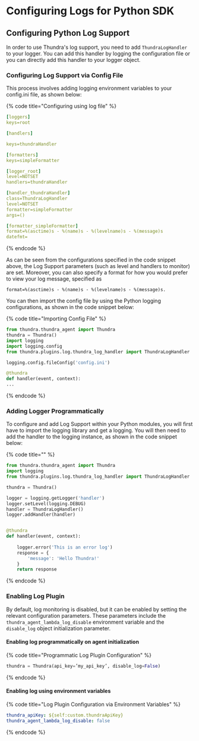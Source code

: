 # Configuring Logs for Python SDK

## Configuring Python Log Support

In order to use Thundra's log support, you need to add `ThundraLogHandler` to your logger. You can add this handler by logging the configuration file or you can directly add this handler to your logger object.

### Configuring Log Support via Config File

This process involves adding logging environment variables to your config.ini file, as shown below:

{% code title="Configuring using log file" %}
```yaml
[loggers]
keys=root

[handlers]

keys=thundraHandler

[formatters]
keys=simpleFormatter

[logger_root]
level=NOTSET
handlers=thundraHandler

[handler_thundraHandler]
class=ThundraLogHandler
level=NOTSET
formatter=simpleFormatter
args=()

[formatter_simpleFormatter]
format=%(asctime)s - %(name)s - %(levelname)s - %(message)s
datefmt=
```
{% endcode %}

As can be seen from the configurations specified in the code snippet above, the Log Support parameters (such as level and handlers to monitor) are set. Moreover, you can also specify a format for how you would prefer to view your log message, specified as

`format=%(asctime)s - %(name)s - %(levelname)s - %(message)s.`

You can then import the config file by using the Python logging configurations, as shown in the code snippet below:

{% code title="Importing Config File" %}
```python
from thundra.thundra_agent import Thundra
thundra = Thundra()
import logging
import logging.config
from thundra.plugins.log.thundra_log_handler import ThundraLogHandler

logging.config.fileConfig('config.ini')

@thundra
def handler(event, context):
...
```
{% endcode %}

### Adding Logger Programmatically

To configure and add Log Support within your Python modules, you will first have to import the logging library and get a logging. You will then need to add the handler to the logging instance, as shown in the code snippet below:

{% code title="" %}
```python
from thundra.thundra_agent import Thundra
import logging
from thundra.plugins.log.thundra_log_handler import ThundraLogHandler

thundra = Thundra()

logger = logging.getLogger('handler')
logger.setLevel(logging.DEBUG)
handler = ThundraLogHandler()
logger.addHandler(handler)


@thundra
def handler(event, context):
    
    logger.error('This is an error log')
    response = {
        'message': 'Hello Thundra!'
    }
    return response
```
{% endcode %}

### Enabling Log Plugin

By default, log monitoring is disabled, but it can be enabled by setting the relevant configuration parameters. These parameters include the `thundra_agent_lambda_log_disable` environment variable and the `disable_log` object initialization parameter.

#### Enabling log programmatically on agent initialization

{% code title="Programmatic Log Plugin Configuration" %}
```python
thundra = Thundra(api_key=’my_api_key’, disable_log=False)
```
{% endcode %}

#### Enabling log using environment variables

{% code title="Log Plugin Configuration via Environment Variables" %}
```yaml
thundra_apiKey: ${self:custom.thundraApiKey}
thundra_agent_lambda_log_disable: false
```
{% endcode %}

